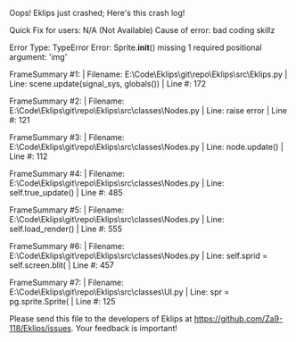 Oops! Eklips just crashed;
Here's this crash log!

Quick Fix for users: N/A (Not Available)
Cause of error: bad coding skillz

Error Type: TypeError
Error: Sprite.__init__() missing 1 required positional argument: 'img'

FrameSummary #1:
  | Filename: E:\Code\Eklips\git\repo\Eklips\src\Eklips.py
  | Line: scene.update(signal_sys, globals())
  | Line #: 172

FrameSummary #2:
  | Filename: E:\Code\Eklips\git\repo\Eklips\src\classes\Nodes.py
  | Line: raise error
  | Line #: 121

FrameSummary #3:
  | Filename: E:\Code\Eklips\git\repo\Eklips\src\classes\Nodes.py
  | Line: node.update()
  | Line #: 112

FrameSummary #4:
  | Filename: E:\Code\Eklips\git\repo\Eklips\src\classes\Nodes.py
  | Line: self.true_update()
  | Line #: 485

FrameSummary #5:
  | Filename: E:\Code\Eklips\git\repo\Eklips\src\classes\Nodes.py
  | Line: self.load_render()
  | Line #: 555

FrameSummary #6:
  | Filename: E:\Code\Eklips\git\repo\Eklips\src\classes\Nodes.py
  | Line: self.sprid = self.screen.blit(
  | Line #: 457

FrameSummary #7:
  | Filename: E:\Code\Eklips\git\repo\Eklips\src\classes\UI.py
  | Line: spr = pg.sprite.Sprite(
  | Line #: 125


Please send this file to the developers of Eklips at https://github.com/Za9-118/Eklips/issues. 
Your feedback is important!